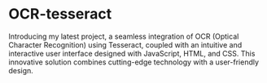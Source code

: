 # OCR-tesseract
Introducing my latest project, a seamless integration of OCR (Optical Character Recognition) using Tesseract, coupled with an intuitive and interactive user interface designed with JavaScript, HTML, and CSS. This innovative solution combines cutting-edge technology with a user-friendly design.
